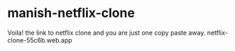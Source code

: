 # manish-netflix-clone
Voila! the link to netflix clone and you are just one copy paste away. 
netflix-clone-55c6b.web.app
